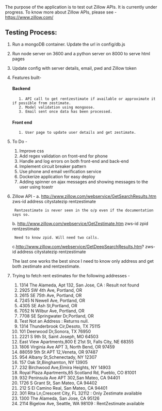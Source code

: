 The purpose of the application is to test out Zillow APIs. It is currently under progress. 
To know more about Zillow APIs, please see - https://www.zillow.com/

## Testing Process:

1. Run a mongoDB container. Update the url in config/db.js
2. Run node server on 3600 and a python server on 8000 to serve html pages
3. Update config with server details, email, pwd and Zillow token


1.   Features built-
        
        #### Backend

            1. API call to get rentzestimate if available or approximate it if possible from zestimate.
            2. Model validation using mongoose.
            3. Email sent once data has been processed.
            
        #### Front end 
            1. User page to update user details and get zestimate.

2.  To Do -
    1. Improve css
    2. Add regex validation on front-end for phone
    3. Handle and log errors on both front-end and back-end
    4. Implement circuit breaker pattern
    5. Use phone and email verification service
    6. Dockerize application for easy deploy
    7. Adding spinner on ajax messages and showing messages to the user using toastr


3. Zillow API -
    a. http://www.zillow.com/webservice/GetSearchResults.htm
        zws-id
        address
        citystatezip
        rentzestimate

        Rentzestimate is never seen in the o/p even if the documentation says so.

    b. http://www.zillow.com/webservice/GetZestimate.htm
        zws-id
        zpid
        rentzestimate

        Need to know zpid. Will need two calls.
    
    c.http://www.zillow.com/webservice/GetDeepSearchResults.htm?
        zws-id
        address
        citystatezip
        rentzestimate

    The last one works the best since I need to know only address and get both zestimate and rentzestimate.

4. Trying to fetch rent estimates for the following addresses - 
    1. 1314 The Alameda, Apt 132, San Jose, CA : Result not found
    2. 2925 SW 4th Ave, Portland, OR
    3. 2615 SE 75th Ave, Portland, OR
    4. 7245 N Newell Ave, Portland, OR
    5. 4305 SE Ash St,Portland, OR
    6. 7052 N Wilbur Ave, Portland, OR
    7. 7708 SE Springwater Dr,Portland, OR
    8. Test Not an Address : Returns null.
    9. 1314 Thunderbrook Cir,Desoto, TX 75115
    10. 101 Deerwood Dr,Sonora, TX 76950
    11. 2221 S 9th St, Saint Joseph, MO 64503
    12. East View Apartments,800 E 21st St, Falls City, NE 68355
    13. 1806 Virginia Ave APT 3, North Bend, OR 97459
    14. 88059 5th St APT 12,Veneta, OR 97487
    15. 954 Albany St,Schenectady, NY 12307
    16. 157 Oak St,Binghamton, NY 13905
    17. 232 Birchwood Ave,Elmira Heights, NY 14903
    18. Royal Plaza Apartments,85 Scotland Rd, Pueblo, CO 81001
    19. 932 Peninsula Ave APT 302,San Mateo, CA 94401
    20. 1726 S Grant St, San Mateo, CA 94402
    21. 212 S El Camino Real, San Mateo, CA 94401
    22. 301 Rita Ln,Crescent City, FL 32112 : Only Zestimate available 
    23. 1300 The Alameda, San Jose, CA 95126
    24. 2114 Bigelow Ave, Seattle, WA 98109 : RentZestimate available
